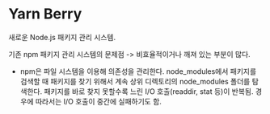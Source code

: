 # Yarn Berry

새로운 Node.js 패키지 관리 시스템.

기존 npm 패키지 관리 시스템의 문제점 -> 비효율적이거나 깨져 있는 부분이 많다.

- npm은 파일 시스템을 이용해 의존성을 관리한다. node_modules에서 패키지를 검색할 때
  패키지를 찾기 위해서 계속 상위 디렉토리의 node_modules 폴더를 탐색한다.
  패키지를 바로 찾지 못할수록 느린 I/O 호출(readdir, stat 등)이 반복됨.
  경우에 따라서는 I/O 호출이 중간에 실패하기도 함.
